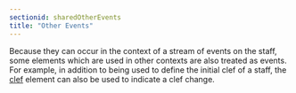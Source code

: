 ```yaml
---
sectionid: sharedOtherEvents
title: "Other Events"
---
```




Because they can occur in the context of a stream of events on the staff, some elements
which are used in other contexts are also treated as events. For example, in addition
to
being used to define the initial clef of a staff, the <a class="link_odd_elementSpec" href="/v3/elements/clef">clef</a> element can
also be used to indicate a clef change.






